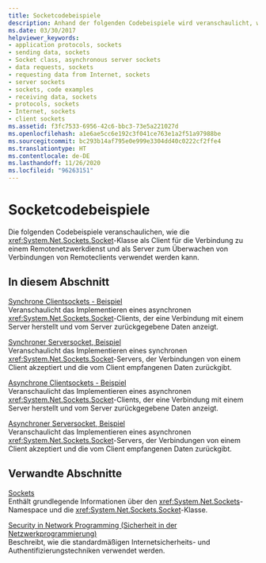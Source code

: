 ```yaml
---
title: Socketcodebeispiele
description: Anhand der folgenden Codebeispiele wird veranschaulicht, wie die Socket-Klasse für die Verbindung von einem Client zu Netzwerkdiensten und als Server zum Lauschen auf Verbindungen von Clients verwendet werden kann.
ms.date: 03/30/2017
helpviewer_keywords:
- application protocols, sockets
- sending data, sockets
- Socket class, asynchronous server sockets
- data requests, sockets
- requesting data from Internet, sockets
- server sockets
- sockets, code examples
- receiving data, sockets
- protocols, sockets
- Internet, sockets
- client sockets
ms.assetid: f3fc7533-6956-42c6-bbc3-73e5a221027d
ms.openlocfilehash: a1e6ae5cc6e192c3f041ce763e1a2f51a97988be
ms.sourcegitcommit: bc293b14af795e0e999e3304dd40c0222cf2ffe4
ms.translationtype: HT
ms.contentlocale: de-DE
ms.lasthandoff: 11/26/2020
ms.locfileid: "96263151"
---
```

# <a name="socket-code-examples"></a>Socketcodebeispiele

Die folgenden Codebeispiele veranschaulichen, wie die <xref:System.Net.Sockets.Socket>-Klasse als Client für die Verbindung zu einem Remotenetzwerkdienst und als Server zum Überwachen von Verbindungen von Remoteclients verwendet werden kann.  
  
## <a name="in-this-section"></a>In diesem Abschnitt  

 [Synchrone Clientsockets - Beispiel](synchronous-client-socket-example.md)  
 Veranschaulicht das Implementieren eines asynchronen <xref:System.Net.Sockets.Socket>-Clients, der eine Verbindung mit einem Server herstellt und vom Server zurückgegebene Daten anzeigt.  
  
 [Synchroner Serversocket, Beispiel](synchronous-server-socket-example.md)  
 Veranschaulicht das Implementieren eines synchronen <xref:System.Net.Sockets.Socket>-Servers, der Verbindungen von einem Client akzeptiert und die vom Client empfangenen Daten zurückgibt.  
  
 [Asynchrone Clientsockets - Beispiel](asynchronous-client-socket-example.md)  
 Veranschaulicht das Implementieren eines asynchronen <xref:System.Net.Sockets.Socket>-Clients, der eine Verbindung mit einem Server herstellt und vom Server zurückgegebene Daten anzeigt.  
  
 [Asynchroner Serversocket, Beispiel](asynchronous-server-socket-example.md)  
 Veranschaulicht das Implementieren eines asynchronen <xref:System.Net.Sockets.Socket>-Servers, der Verbindungen von einem Client akzeptiert und die vom Client empfangenen Daten zurückgibt.  
  
## <a name="related-sections"></a>Verwandte Abschnitte  

 [Sockets](sockets.md)  
 Enthält grundlegende Informationen über den <xref:System.Net.Sockets>-Namespace und die <xref:System.Net.Sockets.Socket>-Klasse.  
  
 [Security in Network Programming (Sicherheit in der Netzwerkprogrammierung)](security-in-network-programming.md)  
 Beschreibt, wie die standardmäßigen Internetsicherheits- und Authentifizierungstechniken verwendet werden.
